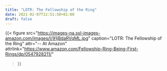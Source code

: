 ```yaml
---
title: "LOTR: The Fellowship of the Ring"
date: 2021-02-07T12:51:50+01:00
draft: false
---
```

{{< figure
  src="https://images-na.ssl-images-amazon.com/images/I/91jBdaRVqML.jpg"
  caption="LOTR: The Fellowship of the Ring"
  attr="-- At Amazon"
  attrlink="https://www.amazon.com/Fellowship-Ring-Being-First-Rings/dp/0547928211/"
>}}


